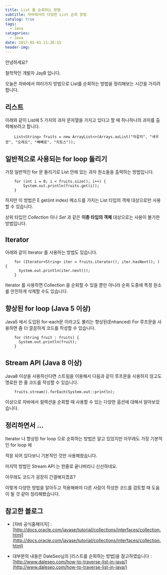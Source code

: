 ```yaml
---
title: List 를 순회하는 방법
subtitle: 자바에서의 다양한 List 순회 방법
catalog: true
tags:
  - Java
catagories:
  - Java
date: 2017-05-01 21:26:15
header-img:
---
```



안녕하세요?

철학적인 개발자 JayB 입니다.

오늘은 자바에서 여러가지 방법으로 List를 순회하는 방법을 정리해보는 시간을 가지려 합니다.

## 리스트

아래와 같이 List에 5 가지의 과자 문자열을 가지고 있다고 할 때 하나하나의 과자를 출력해보려고 합니다.

```
	List<String> fruits = new ArrayList<>(Arrays.asList("자갈치", "새우깡", "오레오", "빼빼로", "치토스"));
```


## 일반적으로 사용되는 for loop 돌리기

가장 일반적인 for 문 돌리기로 List 안에 있는 과자 원소들을 출력하는 방법입니다.

```
	for (int i = 0; i < fruits.size(); i++) {
		System.out.println(fruits.get(i));
	}
```

하지만 이 방법은 E get(int index) 메소드를 가지는 List 타입의 객체 대상으로만 사용할 수 있습니다.

상위 타입인 *Collection* 이나 *Set* 과 같은 **이종 타입의 객체** 대상으로는 사용이 불가한 방법입니다.


## Iterator

아래와 같이 Iterator 를 사용하는 방법도 있습니다.

```
	for (Iterator<String> iter = fruits.iterator(); iter.hasNext(); ) {
	  System.out.println(iter.next());
	}
```

Iterator 를 사용하면 Collection 을 순회할 수 있을 뿐만 아니라 순회 도중에 특정 원소를 안전하게 삭제할 수도 있습니다.


## 향상된 for loop (Java 5 이상)

Java5 에서 도입된 for-each문 이라고도 불리는 향상된(Enhanced) For 루프문을 사용하면 좀 더 깔끔하게 코드를 작성할 수 있습니다.

```
	for (String fruit : fruits) {
	  System.out.println(fruit);
	}
```


## Stream API (Java 8 이상)

Java8 이상을 사용하신다면 스트림을 이용해서 다음과 같이 루프문을 사용하지 않고도 명료한 한 줄 코드를 작성할 수 있습니다.

```
	fruits.stream().forEach(System.out::println);
```

이상으로 자바에서 컬렉션을 순회할 때 사용할 수 있는 다양한 옵션에 대해서 알아보았습니다.

## 정리하면서 ...

Iterator 나 향상된 for loop 으로 순회하는 방법은 알고 있었지만 아무래도 가장 기본적인 for loop 에

적응 되어 있다보니 기본적인 것만 사용해왔습니다.

마지막 방법인 Stream API 는 한줄로 끝나버리니 신선하네요.

아무래도 코드가 굉장히 간결해지겠죠?

이렇게 다양한 방법을 알아두고 적용해봐야 다른 사람이 작성한 코드를 검토할 때 도움이 될 것 같아 정리해봤습니다.


## 참고한 블로그

* [자바 공식홈페이지] : [http://docs.oracle.com/javase/tutorial/collections/interfaces/collection.html](http://docs.oracle.com/javase/tutorial/collections/interfaces/collection.html)

* 대부분의 내용은 DaleSeo님의 [리스트를 순회하는 방법]을 참고하였습니다 : [http://www.daleseo.com/how-to-traverse-list-in-java/](http://www.daleseo.com/how-to-traverse-list-in-java/)
